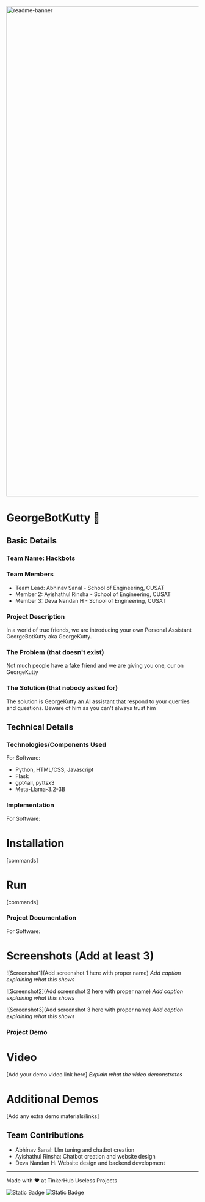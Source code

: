 <img width="1280" alt="readme-banner" src="https://github.com/user-attachments/assets/35332e92-44cb-425b-9dff-27bcf1023c6c">

# GeorgeBotKutty 🎯


## Basic Details
### Team Name: Hackbots


### Team Members
- Team Lead: Abhinav Sanal - School of Engineering, CUSAT
- Member 2: Ayishathul Rinsha - School of Engineering, CUSAT
- Member 3: Deva Nandan H - School of Engineering, CUSAT

### Project Description
In a world of true friends, we are introducing your own Personal Assistant GeorgeBotKutty aka GeorgeKutty.

### The Problem (that doesn't exist)
Not much people have a fake friend and we are giving you one, our on GeorgeKutty

### The Solution (that nobody asked for)
The solution is GeorgeKutty an AI assistant that respond to your querries and questions. Beware of him as you can't always trust him

## Technical Details
### Technologies/Components Used
For Software:
- Python, HTML/CSS, Javascript
- Flask
- gpt4all, pyttsx3
- Meta-Llama-3.2-3B

### Implementation
For Software:
# Installation
[commands]

# Run
[commands]

### Project Documentation
For Software:

# Screenshots (Add at least 3)
![Screenshot1](Add screenshot 1 here with proper name)
*Add caption explaining what this shows*

![Screenshot2](Add screenshot 2 here with proper name)
*Add caption explaining what this shows*

![Screenshot3](Add screenshot 3 here with proper name)
*Add caption explaining what this shows*

### Project Demo
# Video
[Add your demo video link here]
*Explain what the video demonstrates*

# Additional Demos
[Add any extra demo materials/links]

## Team Contributions
- Abhinav Sanal: Llm tuning and chatbot creation
- Ayishathul Rinsha: Chatbot creation and website design 
- Deva Nandan H: Website design and backend development

---
Made with ❤️ at TinkerHub Useless Projects 

![Static Badge](https://img.shields.io/badge/TinkerHub-24?color=%23000000&link=https%3A%2F%2Fwww.tinkerhub.org%2F)
![Static Badge](https://img.shields.io/badge/UselessProject--24-24?link=https%3A%2F%2Fwww.tinkerhub.org%2Fevents%2FQ2Q1TQKX6Q%2FUseless%2520Projects)



